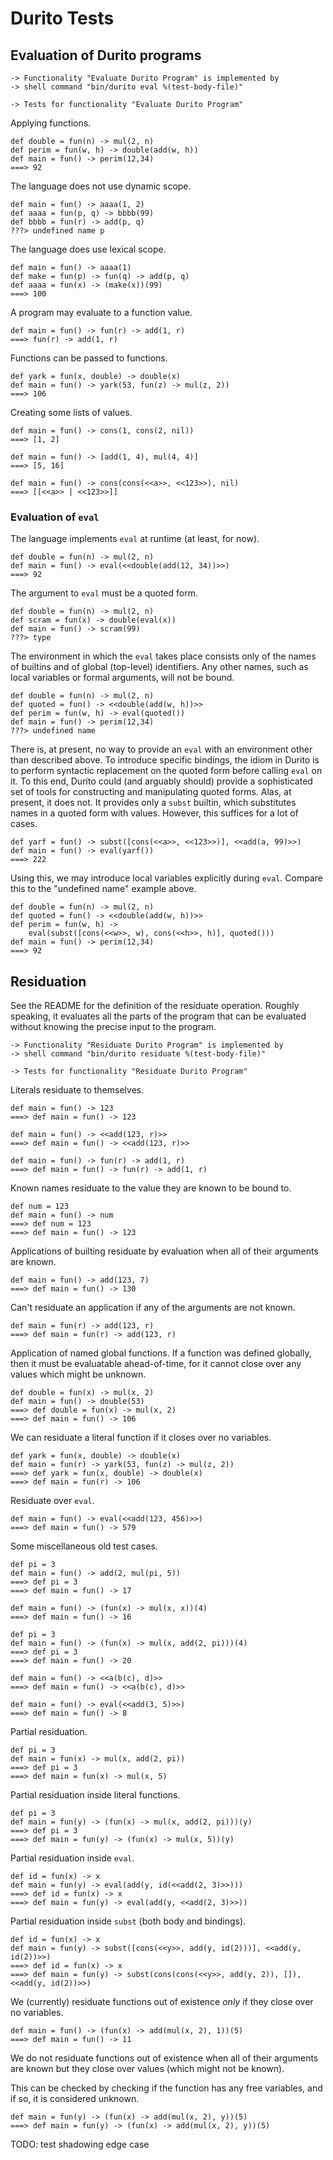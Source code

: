 Durito Tests
============

Evaluation of Durito programs
-----------------------------

    -> Functionality "Evaluate Durito Program" is implemented by
    -> shell command "bin/durito eval %(test-body-file)"

    -> Tests for functionality "Evaluate Durito Program"

Applying functions.

    def double = fun(n) -> mul(2, n)
    def perim = fun(w, h) -> double(add(w, h))
    def main = fun() -> perim(12,34)
    ===> 92

The language does not use dynamic scope.

    def main = fun() -> aaaa(1, 2)
    def aaaa = fun(p, q) -> bbbb(99)
    def bbbb = fun(r) -> add(p, q)
    ???> undefined name p

The language does use lexical scope.

    def main = fun() -> aaaa(1)
    def make = fun(p) -> fun(q) -> add(p, q)
    def aaaa = fun(x) -> (make(x))(99)
    ===> 100

A program may evaluate to a function value.

    def main = fun() -> fun(r) -> add(1, r)
    ===> fun(r) -> add(1, r)

Functions can be passed to functions.

    def yark = fun(x, double) -> double(x)
    def main = fun() -> yark(53, fun(z) -> mul(z, 2))
    ===> 106

Creating some lists of values.

    def main = fun() -> cons(1, cons(2, nil))
    ===> [1, 2]

    def main = fun() -> [add(1, 4), mul(4, 4)]
    ===> [5, 16]

    def main = fun() -> cons(cons(<<a>>, <<123>>), nil)
    ===> [[<<a>> | <<123>>]]

### Evaluation of `eval`

The language implements `eval` at runtime (at least, for now).

    def double = fun(n) -> mul(2, n)
    def main = fun() -> eval(<<double(add(12, 34))>>)
    ===> 92

The argument to `eval` must be a quoted form.

    def double = fun(n) -> mul(2, n)
    def scram = fun(x) -> double(eval(x))
    def main = fun() -> scram(99)
    ???> type

The environment in which the `eval` takes place consists
only of the names of builtins and of global (top-level)
identifiers.  Any other names, such as local variables
or formal arguments, will not be bound.

    def double = fun(n) -> mul(2, n)
    def quoted = fun() -> <<double(add(w, h))>>
    def perim = fun(w, h) -> eval(quoted())
    def main = fun() -> perim(12,34)
    ???> undefined name

There is, at present, no way to provide an `eval` with an environment
other than described above.  To introduce specific bindings, the idiom
in Durito is to perform syntactic replacement on the quoted form
before calling `eval` on it.  To this end, Durito could (and arguably
should) provide a sophisticated set of tools for constructing and
manipulating quoted forms.  Alas, at present, it does not.  It provides
only a `subst` builtin, which substitutes names in a quoted form with
values.  However, this suffices for a lot of cases.

    def yarf = fun() -> subst([cons(<<a>>, <<123>>)], <<add(a, 99)>>)
    def main = fun() -> eval(yarf())
    ===> 222

Using this, we may introduce local variables explicitly during `eval`.
Compare this to the "undefined name" example above.

    def double = fun(n) -> mul(2, n)
    def quoted = fun() -> <<double(add(w, h))>>
    def perim = fun(w, h) ->
        eval(subst([cons(<<w>>, w), cons(<<h>>, h)], quoted()))
    def main = fun() -> perim(12,34)
    ===> 92

Residuation
-----------

See the README for the definition of the residuate operation.  Roughly
speaking, it evaluates all the parts of the program that can be evaluated
without knowing the precise input to the program.

    -> Functionality "Residuate Durito Program" is implemented by
    -> shell command "bin/durito residuate %(test-body-file)"

    -> Tests for functionality "Residuate Durito Program"

Literals residuate to themselves.

    def main = fun() -> 123
    ===> def main = fun() -> 123

    def main = fun() -> <<add(123, r)>>
    ===> def main = fun() -> <<add(123, r)>>

    def main = fun() -> fun(r) -> add(1, r)
    ===> def main = fun() -> fun(r) -> add(1, r)

Known names residuate to the value they are known to be bound to.

    def num = 123
    def main = fun() -> num
    ===> def num = 123
    ===> def main = fun() -> 123

Applications of builting residuate by evaluation when all of their arguments are known.

    def main = fun() -> add(123, 7)
    ===> def main = fun() -> 130

Can't residuate an application if any of the arguments are not known.

    def main = fun(r) -> add(123, r)
    ===> def main = fun(r) -> add(123, r)

Application of named global functions.  If a function was defined globally,
then it must be evaluatable ahead-of-time, for it cannot close over any values
which might be unknown.

    def double = fun(x) -> mul(x, 2)
    def main = fun() -> double(53)
    ===> def double = fun(x) -> mul(x, 2)
    ===> def main = fun() -> 106

We can residuate a literal function if it closes over no variables.

    def yark = fun(x, double) -> double(x)
    def main = fun(r) -> yark(53, fun(z) -> mul(z, 2))
    ===> def yark = fun(x, double) -> double(x)
    ===> def main = fun(r) -> 106

Residuate over `eval`.

    def main = fun() -> eval(<<add(123, 456)>>)
    ===> def main = fun() -> 579

Some miscellaneous old test cases.

    def pi = 3
    def main = fun() -> add(2, mul(pi, 5))
    ===> def pi = 3
    ===> def main = fun() -> 17

    def main = fun() -> (fun(x) -> mul(x, x))(4)
    ===> def main = fun() -> 16

    def pi = 3
    def main = fun() -> (fun(x) -> mul(x, add(2, pi)))(4)
    ===> def pi = 3
    ===> def main = fun() -> 20

    def main = fun() -> <<a(b(c), d)>>
    ===> def main = fun() -> <<a(b(c), d)>>

    def main = fun() -> eval(<<add(3, 5)>>)
    ===> def main = fun() -> 8

Partial residuation.

    def pi = 3
    def main = fun(x) -> mul(x, add(2, pi))
    ===> def pi = 3
    ===> def main = fun(x) -> mul(x, 5)

Partial residuation inside literal functions.

    def pi = 3
    def main = fun(y) -> (fun(x) -> mul(x, add(2, pi)))(y)
    ===> def pi = 3
    ===> def main = fun(y) -> (fun(x) -> mul(x, 5))(y)

Partial residuation inside `eval`.

    def id = fun(x) -> x
    def main = fun(y) -> eval(add(y, id(<<add(2, 3)>>)))
    ===> def id = fun(x) -> x
    ===> def main = fun(y) -> eval(add(y, <<add(2, 3)>>))

Partial residuation inside `subst` (both body and bindings).

    def id = fun(x) -> x
    def main = fun(y) -> subst([cons(<<y>>, add(y, id(2)))], <<add(y, id(2))>>)
    ===> def id = fun(x) -> x
    ===> def main = fun(y) -> subst(cons(cons(<<y>>, add(y, 2)), []), <<add(y, id(2))>>)

We (currently) residuate functions out of existence *only* if they
close over no variables.

    def main = fun() -> (fun(x) -> add(mul(x, 2), 1))(5)
    ===> def main = fun() -> 11

We do not residuate functions out of existence when all of their
arguments are known but they close over values (which might not be known).

This can be checked by checking if the function has any free variables,
and if so, it is considered unknown.

    def main = fun(y) -> (fun(x) -> add(mul(x, 2), y))(5)
    ===> def main = fun(y) -> (fun(x) -> add(mul(x, 2), y))(5)

TODO: test shadowing edge case
